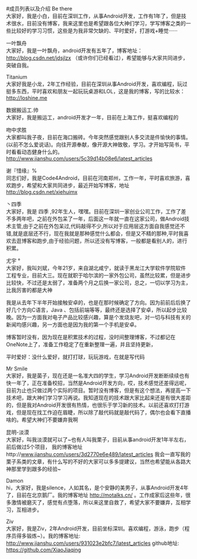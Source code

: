 #成员列表以及介绍
Be there  
大家好，我是小白，目前在深圳工作，从事Android开发，工作有1年了，但是技术很水，目前没有博客，我来这里也是希望跟各位大神们学习，学写博客之类的一些比较好的学习习惯，这些是为我非常欠缺的、平时爱好，打游戏+睡觉······

一叶飘舟  
大家好，我是一叶飘舟，android开发有五年了，博客地址：
http://blog.csdn.net/jdsjlzx
（或许你们已经看过），希望能够与大家共同进步，突破自我。

Titanium  
大家好我是小龙，2年工作经验，目前在深圳从事Android开发，喜欢编程，玩过挺多东西，平时喜欢和朋友一起玩玩桌游和LOL，这是我的博客，写的比较水：http://loshine.me

数据搬运工.帅  
大家好，我是搬运工，android开发才一年，目前在上海工作，挺喜欢编程的

吻中求胜  
大家都叫我子夜，目前在海口搬砖。今年突然感觉跟别人多交流是件愉快的事情。(以前不怎么爱说话)。向往开源奉献，像开源大神致敬，学习。才开始写简书，平时看看动态健身什么的。
http://www.jianshu.com/users/5c39d14b08e6/latest_articles

谢『惜缘』%  
同志们好，我是Code4Android，目前在河南郑州，工作一年，平时喜欢旅游，喜欢跑步，希望和大家共同进步，最近开始写博客，地址
http://blog.csdn.net/xiehuimx

丶四季  
大家好，我是 四季 ,92年生人，嘿嘿。目前在深圳一家创业公司工作，工作了差不多两年吧，之前在外包呆了一年，后面这一年就一直在这家公司，做Android技术主管,由于之前在外包呆过,代码敲得不少,所以对于应用层这方面自我感觉还不错,就是底层还不行，现在我就是那种感觉什么都会，但是又不精的那种,平时我喜欢去逛博客和跑步,由于经验问题，所以还没有写博客，一般都是看别人的，进行积累。

尤宇 °  
大家好，我叫刘斌，今年21岁，来自湖北咸宁，就读于黑龙江大学软件学院软件工程专业，目前大三。现在就职于哈尔滨的一家外包公司，虽然比较累，但是进步比较快，不过还是太弱了，准备两个月之后换一家公司，总之，一切以学习为主，比我厉害的都是大神

我是从去年下半年开始接触安卓的，也是在那时候确定了方向。因为前前后后换了好几个方向C语言，Java 、包括前端等等，最终还是选择了安卓，所以起步比较晚。因为一方面我对电子产品比较感兴趣，算是个发烧友吧，对一切与科技有关的新闻均感兴趣，另一方面也是因为我的第一个手机是安卓。

博客暂时没有，因为现在是积累技术的过程，没时间整理博客，不过都记在OneNote上了，准备工作稳定了在重新整理一遍，并且坚持更新，

平时爱好：没什么爱好，就打打球，玩玩游戏，在就是写代码


Mr Smile  
大家好，我是菌子，现在还是一名准大四的学生，学习Android开发断断续续也有快一年了，正在准备校招，当然是Android开发方向，哎，技术感觉还差得远呢，目前为止也只做过两个实际的项目。暂时没有博客，但是有这个想法，再提高一下技术吧，跟大神们学习学习再说。我知道现在的技术跟大家比起来还是有很大差距的，但是我对Android开发很有热情，也很乐于学习新的技术。以前还喜欢打打游戏，但是现在找工作迫在眉睫，所以除了敲代码就是敲代码了，偶尔也会看下直播啥的。希望大神们不要嫌弃我啊

昆明-淡漠  
大家好，叫我淡漠就可以了~也有人叫我栗子，目前从事android开发1年半左右，前后做过5个项目，
我的博客地址http://www.jianshu.com/users/3d2770e6e489/latest_articles
我会一直写我的栗子系类的文章，有什么写的不好的大家可以多多提建议，当然也希望能从各路大神那里学到跟多的经验~

Damon  
hi，大家好，我是silence，人如其名，是个安静的美男子，从事Android开发4年了，目前在北京鹅厂。我的博客地址 http://motalks.cn/ 。工作成家后这些年，很多激情被磨灭了，感觉有点堕落，所以来这里自救了，希望大家不要嫌弃，互相学习，互相进步。

Ziv  
大家好，我是Ziv，2年Android开发，目前坐标深圳。喜欢编程，游泳，跑步（程序员得多锻炼~）。我的博客地址: http://www.jianshu.com/users/931023e2bfc7/latest_articles
github地址: https://github.com/XiaoJiaqing
